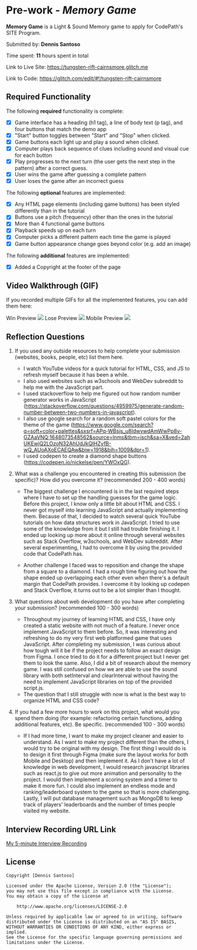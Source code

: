 # Pre-work - _Memory Game_

**Memory Game** is a Light & Sound Memory game to apply for CodePath's SITE Program.

Submitted by: **Dennis Santoso**

Time spent: **11** hours spent in total

Link to Live Site: https://tungsten-rift-cairnsmore.glitch.me

Link to Code: https://glitch.com/edit/#!/tungsten-rift-cairnsmore

## Required Functionality

The following **required** functionality is complete:

- [x] Game interface has a heading (h1 tag), a line of body text (p tag), and four buttons that match the demo app
- [x] "Start" button toggles between "Start" and "Stop" when clicked.
- [x] Game buttons each light up and play a sound when clicked.
- [x] Computer plays back sequence of clues including sound and visual cue for each button
- [x] Play progresses to the next turn (the user gets the next step in the pattern) after a correct guess.
- [x] User wins the game after guessing a complete pattern
- [x] User loses the game after an incorrect guess

The following **optional** features are implemented:

- [X] Any HTML page elements (including game buttons) has been styled differently than in the tutorial
- [X] Buttons use a pitch (frequency) other than the ones in the tutorial
- [X] More than 4 functional game buttons
- [X] Playback speeds up on each turn
- [X] Computer picks a different pattern each time the game is played
- [X] Game button appearance change goes beyond color (e.g. add an image)

The following **additional** features are implemented:

- [x] Added a Copyright at the footer of the page

## Video Walkthrough (GIF)

If you recorded multiple GIFs for all the implemented features, you can add them here:

Win Preview
![](https://i.imgur.com/JczmEdI.gif)
Lose Preview
![](https://i.imgur.com/kok1YzV.gif)
Mobile Preview
![](https://i.imgur.com/iSschtx.gif)

## Reflection Questions

1. If you used any outside resources to help complete your submission (websites, books, people, etc) list them here.

   - I watch YouTube videos for a quick tutorial for HTML, CSS, and JS to refresh myself because it has been a while.
   - I also used websites such as w3schools and WebDev subreddit to help me with the JavaScript part.
   - I used stackoverflow to help me figured out how random number generator works in JavaScript
   (https://stackoverflow.com/questions/4959975/generate-random-number-between-two-numbers-in-javascript).
   - I also use google search for a random soft pastel colors for the theme of the game
   (https://www.google.com/search?q=soft+color+palettes&sxsrf=APq-WBsjs_u8ldwvwdAmWwPp8v-GZAaVNQ:1648073548562&source=lnms&tbm=isch&sa=X&ved=2ahUKEwjQ2LOzoN32AhUdJkQIHZyfB-wQ_AUoAXoECAEQAw&biw=1918&bih=1009&dpr=1).
   - I used codepen to create a diamond shape buttons
   (https://codepen.io/nickelse/pen/YWOxQG).
   
2. What was a challenge you encountered in creating this submission (be specific)? How did you overcome it? (recommended 200 - 400 words)
   
    - The biggest challenge I encountered is in the last required steps where I have to set up the handling guesses for the game logic. 
    Before this project, I know only a little bit about HTML and CSS. I never got myself into learning JavaScript and actually implementing them. 
    Because of that, I decided to watch several quick YouTube tutorials on how data structures work in JavaScript. 
    I tried to use some of the knowledge from it but I still had trouble finishing it. 
    I ended up looking up more about it online through several websites such as Stack Overflow, w3schools, and WebDev subreddit. 
    After several experimenting, I had to overcome it by using the provided code that CodePath has.

    - Another challenge I faced was to reposition and change the shape from a square to a diamond. 
    I had a rough time figuring out how the shape ended up overlapping each other even when there's a default margin that CodePath provides. 
    I overcome it by looking up codepen and Stack Overflow, it turns out to be a lot simpler than I thought.

3. What questions about web development do you have after completing your submission? (recommended 100 - 300 words)
   
   - Throughout my journey of learning HTML and CSS, I have only created a static website with not much of a feature. I never once implement JavaScript to them before. 
   So, it was interesting and refreshing to do my very first web platformed game that uses JavaScript. 
   After completing my submission, I was curious about how tough will it be if the project needs to follow an exact design from Figma. 
   I once tried to do it for a different project but I never get them to look the same. Also, I did a bit of research about the memory game. 
   I was still confused on how we are able to use the sound library with both setInterval and clearInterval without having the need to implement JavaScript libraries on top of the provided script.js. 
   - The question that I still struggle with now is what is the best way to organize HTML and CSS code?

4. If you had a few more hours to work on this project, what would you spend them doing (for example: refactoring certain functions, adding additional features, etc). Be specific. (recommended 100 - 300 words)
   
   - If I had more time, I want to make my project cleaner and easier to understand. 
   As I want to make my project different than the others, I would try to be original with my design. 
   The first thing I would do is to design it first through Figma (make sure the layout works for both Mobile and Desktop) and then implement it. 
   As I don't have a lot of knowledge in web development, I would research javascript libraries such as react.js to give out more animation and personality to the project. 
   I would then implement a scoring system and a timer to make it more fun. 
   I could also implement an endless mode and ranking/leaderboard system to the game so that is more challenging. 
   Lastly, I will put database management such as MongoDB to keep track of players' leaderboards and the number of times people visited my website. 

## Interview Recording URL Link

[My 5-minute Interview Recording](your-link-here)

## License

    Copyright [Dennis Santoso]

    Licensed under the Apache License, Version 2.0 (the "License");
    you may not use this file except in compliance with the License.
    You may obtain a copy of the License at

        http://www.apache.org/licenses/LICENSE-2.0

    Unless required by applicable law or agreed to in writing, software
    distributed under the License is distributed on an "AS IS" BASIS,
    WITHOUT WARRANTIES OR CONDITIONS OF ANY KIND, either express or implied.
    See the License for the specific language governing permissions and
    limitations under the License.
